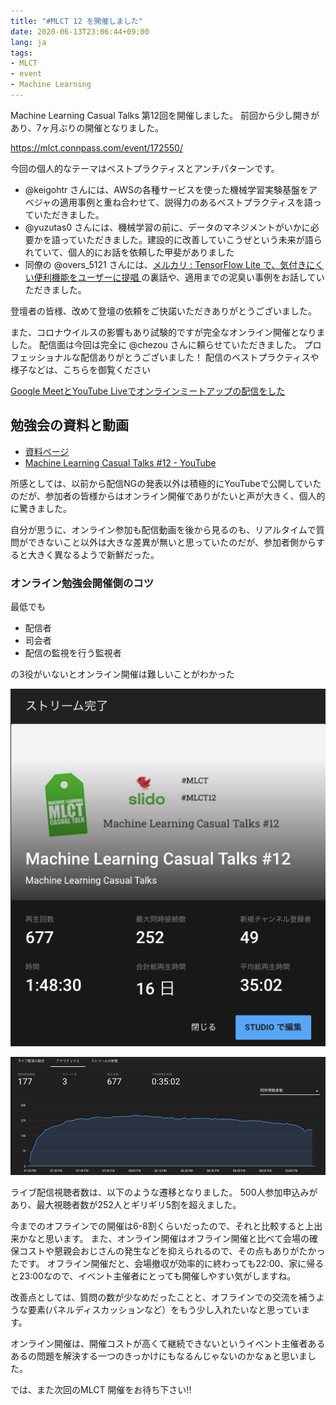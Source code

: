 ```yaml
---
title: "#MLCT 12 を開催しました"
date: 2020-06-13T23:06:44+09:00
lang: ja
tags:
- MLCT
- event
- Machine Learning
---
```


Machine Learning Casual Talks 第12回を開催しました。
前回から少し開きがあり、7ヶ月ぶりの開催となりました。

https://mlct.connpass.com/event/172550/

今回の個人的なテーマはベストプラクティスとアンチパターンです。

 - @keigohtr さんには、AWSの各種サービスを使った機械学習実験基盤をアベジャの適用事例と重ね合わせて、説得力のあるベストプラクティスを語っていただきました。
 - @yuzutas0 さんには、機械学習の前に、データのマネジメントがいかに必要かを語っていただきました。建設的に改善していこうぜという未来が語られていて、個人的にお話を依頼した甲斐がありました
 - 同僚の @overs_5121 さんには、[メルカリ : TensorFlow Lite で、気付きにくい便利機能をユーザーに提唱
](https://developers-jp.googleblog.com/2020/04/tensorflow-lite.html) の裏話や、適用までの泥臭い事例をお話していただきました。

登壇者の皆様、改めて登壇の依頼をご快諾いただきありがとうございました。

また、コロナウイルスの影響もあり試験的ですが完全なオンライン開催となりました。
配信面は今回は完全に @chezou さんに頼らせていただきました。
プロフェッショナルな配信ありがとうございました！
配信のベストプラクティスや様子などは、こちらを御覧ください

[Google MeetとYouTube Liveでオンラインミートアップの配信をした](https://chezo.uno/post/google-meet%E3%81%A8youtube-live%E3%81%A6%E3%82%AA%E3%83%B3%E3%83%A9%E3%82%A4%E3%83%B3%E3%83%9F%E3%83%BC%E3%83%88%E3%82%A2%E3%83%83%E3%83%95%E3%81%AE%E9%85%8D%E4%BF%A1%E3%82%92%E3%81%97%E3%81%9F/)

## 勉強会の資料と動画

- [資料ページ](https://mlct.connpass.com/event/172550/presentation/)
- [Machine Learning Casual Talks #12 - YouTube](https://youtu.be/5tq7IY_XF3w)


所感としては、以前から配信NGの発表以外は積極的にYouTubeで公開していたのだが、参加者の皆様からはオンライン開催でありがたいと声が大きく、個人的に驚きました。

自分が思うに、オンライン参加も配信動画を後から見るのも、リアルタイムで質問ができないこと以外は大きな差異が無いと思っていたのだが、参加者側からすると大きく異なるようで新鮮だった。

### オンライン勉強会開催側のコツ

最低でも

- 配信者
- 司会者
- 配信の監視を行う監視者

の3役がいないとオンライン開催は難しいことがわかった

![ライブ配信統計値](/posts/2020-06-13/images/1.png)

![ライブ配信視聴者数](/posts/2020-06-13/images/2.png)

ライブ配信視聴者数は、以下のような遷移となりました。
500人参加申込みがあり、最大視聴者数が252人とギリギリ5割を超えました。

今までのオフラインでの開催は6-8割くらいだったので、それと比較すると上出来かなと思います。
また、オンライン開催はオフライン開催と比べて会場の確保コストや懇親会おじさんの発生などを抑えられるので、その点もありがたかったです。
オフライン開催だと、会場撤収が効率的に終わっても22:00、家に帰ると23:00なので、イベント主催者にとっても開催しやすい気がしますね。

改善点としては、質問の数が少なめだったことと、オフラインでの交流を補うような要素(パネルディスカッションなど）をもう少し入れたいなと思っています。

オンライン開催は、開催コストが高くて継続できないというイベント主催者あるあるの問題を解決する一つのきっかけにもなるんじゃないのかなぁと思いました。

では、また次回のMLCT 開催をお待ち下さい!!